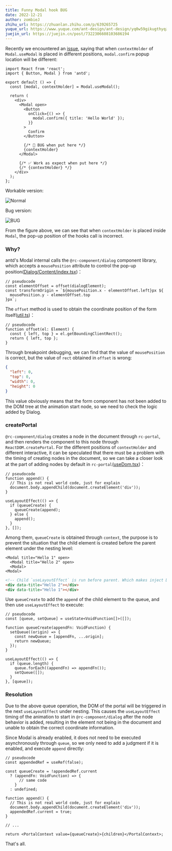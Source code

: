 ```yaml
---
title: Funny Modal hook BUG
date: 2022-12-21
author: zombieJ
zhihu_url: https://zhuanlan.zhihu.com/p/639265725
yuque_url: https://www.yuque.com/ant-design/ant-design/yq0w59gikugthyqz
juejin_url: https://juejin.cn/post/7322306608103686194
---
```


Recently we encountered an [issue](https://github.com/ant-design/ant-design/issues/39427), saying that when `contextHolder` of `Modal.useModal` is placed in different positions, `modal.confirm` popup location will be different:

```tsx
import React from 'react';
import { Button, Modal } from 'antd';

export default () => {
  const [modal, contextHolder] = Modal.useModal();

  return (
    <div>
      <Modal open>
        <Button
          onClick={() => {
            modal.confirm({ title: 'Hello World' });
          }}
        >
          Confirm
        </Button>

        {/* 🚨 BUG when put here */}
        {contextHolder}
      </Modal>

      {/* ✅ Work as expect when put here */}
      {/* {contextHolder} */}
    </div>
  );
};
```

Workable version:

![Normal](https://mdn.alipayobjects.com/huamei_7uahnr/afts/img/A*VJJUTL88uM4AAAAAAAAAAAAADrJ8AQ/original)

Bug version:

![BUG](https://mdn.alipayobjects.com/huamei_7uahnr/afts/img/A*a_ulS7EaylkAAAAAAAAAAAAADrJ8AQ/original)

From the figure above, we can see that when `contextHolder` is placed inside `Modal`, the pop-up position of the hooks call is incorrect.

### Why?

antd's Modal internal calls the `@rc-component/dialog` component library, which accepts a `mousePosition` attribute to control the pop-up position([Dialog/Content/index.tsx](https://github.com/react-component/dialog/blob/79649e187ee512be6b3eb3b76e4a6b618b67ebc7/src/Dialog/Content/index.tsx#L43))：

```tsx
// pseudocode
const elementOffset = offset(dialogElement);
const transformOrigin = `${mousePosition.x - elementOffset.left}px ${
  mousePosition.y - elementOffset.top
}px`;
```

The `offset` method is used to obtain the coordinate position of the form itself([util.ts](https://github.com/react-component/dialog/blob/79649e187ee512be6b3eb3b76e4a6b618b67ebc7/src/util.ts#L28))：

```tsx
// pseudocode
function offset(el: Element) {
  const { left, top } = el.getBoundingClientRect();
  return { left, top };
}
```

Through breakpoint debugging, we can find that the value of `mousePosition` is correct, but the value of `rect` obtained in `offset` is wrong:

```json
{
  "left": 0,
  "top": 0,
  "width": 0,
  "height": 0
}
```

This value obviously means that the form component has not been added to the DOM tree at the animation start node, so we need to check the logic added by Dialog.

### createPortal

`@rc-component/dialog` creates a node in the document through `rc-portal`, and then renders the component to this node through `ReactDOM.createPortal`. For the different positions of `contextHolder` and different interactive, it can be speculated that there must be a problem with the timing of creating nodes in the document, so we can take a closer look at the part of adding nodes by default in `rc-portal`([useDom.tsx](https://github.com/react-component/portal/blob/85e6e15ee97c70ec260c5409d9d273d6967e3560/src/useDom.tsx#L55))：

```tsx
// pseudocode
function append() {
  // This is not real world code, just for explain
  document.body.appendChild(document.createElement('div'));
}

useLayoutEffect(() => {
  if (queueCreate) {
    queueCreate(append);
  } else {
    append();
  }
}, []);
```

Among them, `queueCreate` is obtained through `context`, the purpose is to prevent the situation that the child element is created before the parent element under the nesting level:

```tsx
<Modal title="Hello 1" open>
  <Modal title="Hello 2" open>
  <Modal>
<Modal>
```

```html
<!-- Child `useLayoutEffect` is run before parent. Which makes inject DOM before parent -->
<div data-title="Hello 2"></div>
<div data-title="Hello 1"></div>
```

Use `queueCreate` to add the `append` of the child element to the queue, and then use `useLayoutEffect` to execute:

```tsx
// pseudocode
const [queue, setQueue] = useState<VoidFunction[]>([]);

function queueCreate(appendFn: VoidFunction) {
  setQueue((origin) => {
    const newQueue = [appendFn, ...origin];
    return newQueue;
  });
}

useLayoutEffect(() => {
  if (queue.length) {
    queue.forEach((appendFn) => appendFn());
    setQueue([]);
  }
}, [queue]);
```

### Resolution

Due to the above queue operation, the DOM of the portal will be triggered in the next `useLayoutEffect` under nesting. This causes the `useLayoutEffect` timing of the animation to start in `@rc-component/dialog` after the node behavior is added, resulting in the element not being in the document and unable to obtain the correct coordinate information.

Since Modal is already enabled, it does not need to be executed asynchronously through `queue`, so we only need to add a judgment if it is enabled, and execute `append` directly:

```tsx
// pseudocode
const appendedRef = useRef(false);

const queueCreate = !appendedRef.current
  ? (appendFn: VoidFunction) => {
      // same code
    }
  : undefined;

function append() {
  // This is not real world code, just for explain
  document.body.appendChild(document.createElement('div'));
  appendedRef.current = true;
}

// ...

return <PortalContext value={queueCreate}>{children}</PortalContext>;
```

That's all.
